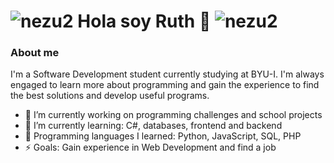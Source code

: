 # ![nezu2](https://github.com/CarGuzRuth7/CarGuzRuth7/assets/104471270/0fd215cb-ab4d-4c19-bb0e-1dcf04274f83) Hola soy Ruth 👋 ![nezu2](https://github.com/CarGuzRuth7/CarGuzRuth7/assets/104471270/0fd215cb-ab4d-4c19-bb0e-1dcf04274f83)


### About me 
I'm a Software Development student currently studying at BYU-I. I'm always engaged to learn more about programming and gain the experience to find the best solutions and develop useful programs.
<br>
- 🔭 I’m currently working on programming challenges and school projects
- 🌱 I’m currently learning: C#, databases, frontend and backend
- 💬 Programming languages I learned: Python, JavaScript, SQL, PHP
- ⚡ Goals: Gain experience in Web Development and find a job

